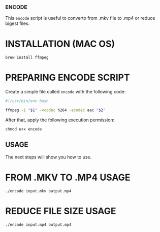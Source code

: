 ### ENCODE
This `encode` script is useful to converto from .mkv file to .mp4 or reduce bigest files.

# INSTALLATION (MAC OS)
```
brew install ffmpeg
```

# PREPARING ENCODE SCRIPT
Create a simple file called `encode` with the following code:
```bash
#!/usr/bin/env bash

ffmpeg -i "$1" -vcodec h264 -acodec aac "$2"
```

After that, apply the following execution permission:
```
chmod u+x encode
```

## USAGE
The next steps will show you how to use.

# FROM .MKV TO .MP4 USAGE
```
./encode input.mkv output.mp4
```

# REDUCE FILE SIZE USAGE
```
./encode input.mp4 output.mp4
```